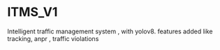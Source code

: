 # ITMS_V1
Intelligent traffic management system , with yolov8. features added like tracking, anpr , traffic violations
